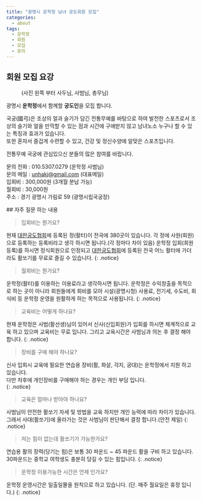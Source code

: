 ```yaml
---
title: "광명시 운학정 남녀 궁도회원 모집"
categories:
  - about
tags:
  - 운학정
  - 회원
  - 모집  
  - 문의
---
```


## 회원 모집 요강

<figure class="align-center">
  <img src="{{ site.url }}{{ site.baseurl }}/assets/images/member_join.jpg" alt="">
  <figcaption>(사진 왼쪽 부터 사두님, 사범님, 총무님)</figcaption>
</figure> 

광명시 **운학정**에서 함께할 **궁도인**을 모집 합니다.

국궁(國弓)은 조상의 얼과 슬기가 담긴 전통무예를 바탕으로 하여 발전한 스포츠로서 조상의 슬기와 얼을 만끽할 수 있는 점과 시간에 구애받지 않고 남녀노소 누구나 할 수 있는 특징과 효과가 있습니다.     
또한 혼자서 즐겁게 수련할 수 있고, 건강 및 정신수양에 알맞은 스포츠입니다.

전통무예 국궁에 관심있으신 분들의 많은 참여를 바랍니다.

문의 전화 : 010.5307.0279 (운학정 사범님)     
문의 메일 : <unhakj@gmail.com> (대표메일)     
입회비 : 300,000원 (3개월 분납 가능)     
월회비 : 30,000원     
주소 : 경기 광명시 가림로 59 (광명시립국궁장)
<!-- 1. 지도 노드 -->
<div id="daumRoughmapContainer1619354906479" class="root_daum_roughmap root_daum_roughmap_landing"></div>
<script charset="UTF-8" class="daum_roughmap_loader_script" src="https://ssl.daumcdn.net/dmaps/map_js_init/roughmapLoader.js"></script>
<!-- 3. 실행 스크립트 -->
<script charset="UTF-8">
	new daum.roughmap.Lander({
		"timestamp" : "1619354906479",
		"key" : "25hus",
		"mapWidth" : "640",
		"mapHeight" : "360"
	}).render();
</script>
## 자주 질문 하는 내용

> 입회비는 뭔가요?

현재 [대한궁도협회](http://www.kungdo.or.kr/)에 등록된 정(활터)이 전국에 380곳이 있습니다. 
각 정에 사원(회원)으로 등록하는 등록비라고 생각 하시면 됩니다.(각 정마다 차이 있음)
운학정 입회(회원등록)를 하시면 정식회원으로 인정되고 [대한궁도협회](http://www.kungdo.or.kr/)에 등록된 전국 어느 활터에 가더라도 활쏘기를 무료로 즐길 수 있습니다.
{: .notice}

> 월회비는 뭔가요?

운학정(활터)를 이용하는 이용료라고 생각하시면 됩니다.
운학정은 수익창출을 목적으로 하는 곳이 아니라 회원들에게 회비를 모아 시설(광명시청) 사용료, 전기세, 수도비, 회식비 등 운학정 운영을 원활하게 하는 목적으로 사용됩니다.
{: .notice}

> 교육비는 어떻게 하나요?

현재 운학정은 사범(활선생)님이 있어서 신사(신입회원)가 입회를 하시면 체계적으로 교육 하고 있으며 교육비는 무료 입니다.
그리고 교육시간은 사범님과 의논 후 결정 해야 합니다.
{: .notice}

> 장비를 구매 해야 하나요?

신사 입회시 교육에 필요한 연습용 장비(활, 화살, 각지, 궁대)는 운학정에서 지원 하고 있습니다.    
다만 차후에 개인장비를 구매해야 하는 경우는 개인 부담 입니다.    
{: .notice}

> 교육은 얼마나 받아야 하나요?

사범님이 안전한 활쏘기 자세 및 방법을 교육 하지만 개인 능력에 따라 차이가 있습니다.
그래서 사대(활쏘기)에 올라가는 것은 사범님이 판단해서 결정 합니다.(안전 제일)
{: .notice}

> 저는 힘이 없는데 활쏘기가 가능한가요?

연습용 활의 장력(당기는 힘)은 보통 30 파운드 ~ 45 파운드 활을 구비 하고 있습니다.
30파운드는 중학교 여학생도 충분히 당길 수 있는 힘입니다.
{: .notice}

> 운학정 이용가능한 시간은 언제 인가요?

운학정 운영시간은 일출일몰을 원칙으로 하고 있습니다.
(단. 매주 월요일은 휴정 입니다.)
{: .notice}




